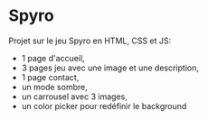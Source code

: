 # Spyro

Projet sur le jeu Spyro en HTML, CSS et JS:
- 1 page d'accueil,
- 3 pages jeu avec une image et une description,
- 1 page contact,
- un mode sombre,
- un carrousel avec 3 images,
- un color picker pour redéfinir le background

